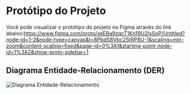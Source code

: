 # Protótipo do Projeto

Você pode visualizar o protótipo do projeto no Figma através do link abaixo:https://www.figma.com/proto/xeEBa9zqcT1Kn19U2IxSoP/Untitled?node-id=1-2&node-type=canvas&t=8PbdS8Vbc25tRP8U-1&scaling=min-zoom&content-scaling=fixed&page-id=0%3A1&starting-point-node-id=1%3A2&show-proto-sidebar=1 


## Diagrama Entidade-Relacionamento (DER)

![Diagrama Entidade-Relacionamento](imagem/der.png)
